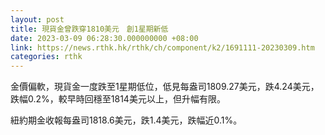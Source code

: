 ```yaml
---
layout: post
title: 現貨金曾跌穿1810美元　創1星期新低
date: 2023-03-09 06:28:30.000000000 +08:00
link: https://news.rthk.hk/rthk/ch/component/k2/1691111-20230309.htm
categories: rthk
---
```


金價偏軟，現貨金一度跌至1星期低位，低見每盎司1809.27美元，跌4.24美元，跌幅0.2%，較早時回穩至1814美元以上，但升幅有限。

紐約期金收報每盎司1818.6美元，跌1.4美元，跌幅近0.1%。
